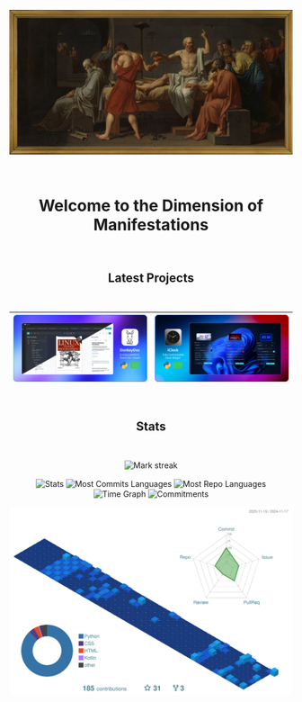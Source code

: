 <p align="center">
  <a href="https://www.metmuseum.org/art/collection/search/436105">
    <img alt="La Mort de Socrate" src="https://raw.githubusercontent.com/odest/odest/refs/heads/master/images/art.jpg" />
  </a>
</p>

<br>

<div align="center">
<h1>Welcome to the Dimension of Manifestations</h1>
</div>

<br>

<div align="center">
<h2>Latest Projects</h2>
</div>

<br>

| [![DonkeyDoc](https://raw.githubusercontent.com/odest/odest/refs/heads/master/images/DonkeyDoc.png)](https://github.com/odest/DonkeyDoc)  |  [![iClock](https://raw.githubusercontent.com/odest/odest/refs/heads/master/images/iClock.png)](https://github.com/odest/iClock) |
|----------------------------------------------|----------------------------------------------|

<br>

<div align="center">
<h2>Stats</h2>
</div>

<br>

<p align="center">
  <img alt="Mark streak" src="https://github-readme-streak-stats.herokuapp.com/?user=odest&hide_border=true&theme=transparent"/> 
</p>
<div align="center">
  <img align="center" src="http://github-profile-summary-cards.vercel.app/api/cards/stats?username=odest&theme=transparent" height="180em" alt="Stats"/>
  <img align="center" src="http://github-profile-summary-cards.vercel.app/api/cards/most-commit-language?username=odest&theme=transparent" height="180em" alt="Most Commits Languages"/>
  <img align="center" src="http://github-profile-summary-cards.vercel.app/api/cards/repos-per-language?username=odest&theme=transparent" height="180em" alt="Most Repo Languages"/>
  <img align="center" src="http://github-profile-summary-cards.vercel.app/api/cards/productive-time?username=odest&theme=transparent&utcOffset=5.30" height="180em" alt="Time Graph"/>
  <img align="center" src="http://github-profile-summary-cards.vercel.app/api/cards/profile-details?username=odest&theme=transparent" height="180em" alt="Commitments"/>
</div>

![](./profile-3d-contrib/profile-3d-contrib.svg)

